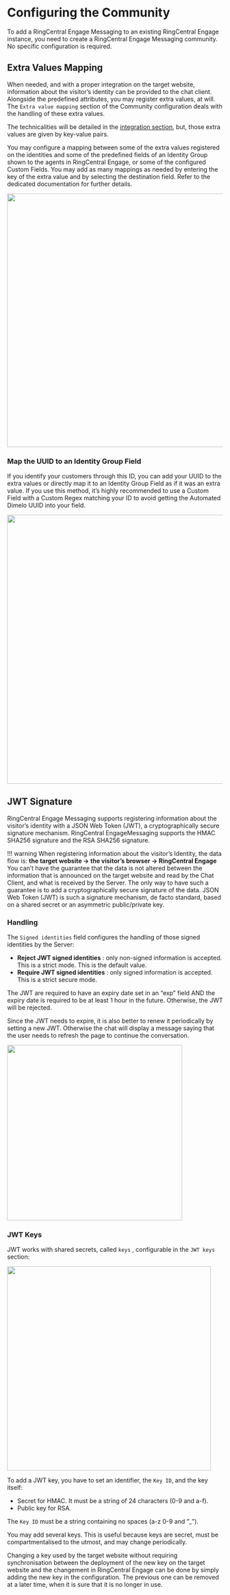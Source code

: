 # Configuring the Community

To add a RingCentral Engage Messaging to an existing RingCentral Engage instance, you need to create a RingCentral Engage Messaging community. No specific configuration is required.

## Extra Values Mapping

When needed, and with a proper integration on the target website, information about the visitor’s identity can be provided to the chat client. Alongside the predefined attributes, you may register extra values, at will. The `Extra value mapping` section of the Community configuration deals with the handling of these extra values.

The technicalities will be detailed in the [integration section](../integration/#identity-integration-optional), but, those extra values are given by
key-value pairs.

You may configure a mapping between some of the extra values registered on the identities and some of the predefined fields of an Identity Group shown to the agents in RingCentral Engage, or some of the configured Custom Fields. You may add as many mappings as needed by entering the key of the extra value and by selecting the destination field. Refer to the dedicated documentation for further details.

<img class="img-fluid" width="591" src="../../../img/web-messaging-extra-value-mapping.png">

### Map the UUID to an Identity Group Field

If you identify your customers through this ID, you can add your UUID to the extra values or directly map it to an Identity Group Field as if it was an extra value. If you use this method, it’s highly recommended to use a Custom Field with a Custom Regex matching your ID to avoid getting the Automated Dimelo UUID into your field.

<img class="img-fluid" width="627" src="../../../img/web-messaging-uuid-mapping.png">

## JWT Signature

RingCentral Engage Messaging supports registering information about the visitor’s identity with a JSON Web Token (JWT), a cryptographically secure signature mechanism. RingCentral EngageMessaging supports the HMAC SHA256 signature and the RSA SHA256 signature.

!!! warning
    When registering information about the visitor’s Identity, the data flow is:
    **the target website → the visitor’s browser → RingCentral Engage**
    You can’t have the guarantee that the data is not altered between the information that is announced on the target website and read by the Chat Client, and what is received by the Server. The only way to have such a guarantee is to add a cryptographically secure signature of the data. JSON Web Token (JWT) is such a signature mechanism, de facto standard, based on a shared secret or an asymmetric public/private key.

### Handling

The `Signed identities` field configures the handling of those signed identities by the Server:

* **Reject JWT signed identities** : only non-signed information is accepted. This is a strict mode. This is the default value.
* **Require JWT signed identities** : only signed information is accepted. This is a strict secure mode.

The JWT are required to have an expiry date set in an “exp” field AND the expiry date is required to be at least 1 hour in the future. Otherwise, the JWT will be rejected.

Since the JWT needs to expire, it is also better to renew it periodically by setting a new JWT. Otherwise the chat will display a message saying that the user needs to refresh the page to continue the conversation.

<img class="img-fluid" width="409" src="../../../img/web-messaging-session-expired.png">

### JWT Keys

JWT works with shared secrets, called `keys` , configurable in the `JWT keys` section:

<img class="img-fluid" width="476" src="../../../img/web-messaging-jwt-keys.png">

To add a JWT key, you have to set an identifier, the `Key ID`, and the key itself:

* Secret for HMAC. It must be a string of 24 characters (0-9 and a-f).
* Public key for RSA.

The `Key ID` must be a string containing no spaces (a-z 0-9 and ”_”).

You may add several keys. This is useful because keys are secret, must be compartmentalised to the utmost, and may change periodically.

Changing a key used by the target website without requiring synchronisation between the deployment of the new key on the target website and the changement in RingCentral Engage can be done by simply adding the new key in the configuration. The previous one can be removed at a later time, when it is sure that it is no longer in use.
